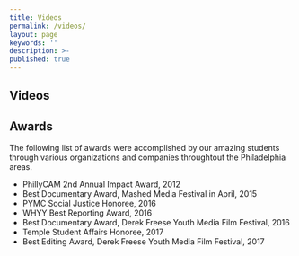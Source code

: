 ```yaml
---
title: Videos
permalink: /videos/
layout: page
keywords: ''
description: >-
published: true
---
```


## Videos






## Awards

The following list of awards were accomplished by our amazing students through various organizations and companies throughtout the Philadelphia areas. 

- PhillyCAM 2nd Annual Impact Award, 2012 
- Best Documentary Award, Mashed Media Festival in April, 2015
- PYMC Social Justice Honoree, 2016 
- WHYY Best Reporting Award, 2016
- Best Documentary Award, Derek Freese Youth Media Film Festival, 2016
- Temple Student Affairs Honoree, 2017
- Best Editing Award, Derek Freese Youth Media Film Festival, 2017
